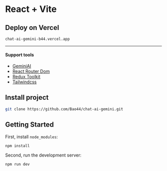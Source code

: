 # React + Vite


## Deploy on Vercel

```bash 
chat-ai-gemini-b44.vercel.app
```
--- 

#### Support tools

[1]: <https://aistudio.google.com/>
[2]: <https://reactrouter.com/>
[3]: <https://redux-toolkit.js.org/>
[4]: <https://tailwindcss.com/>

- [GeminiAI][1]
- [React Router Dom][2]
- [Redux Toolkit][3]
- [Tailwindcss][4]

## Install project

```bash
git clone https://github.com/Bao44/chat-ai-gemini.git
```

## Getting Started

First, install `node_modules`:

```bash
npm install
```

Second, run the development server:

```bash
npm run dev
```
